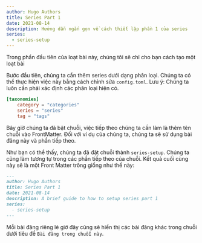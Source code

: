 ```yaml
---
author: Hugo Authors
title: Series Part 1
date: 2021-08-14
description: Hướng dẫn ngắn gọn về cách thiết lập phần 1 của series
series:
  - series-setup
---
```


Trong phần đầu tiên của loạt bài này, chúng tôi sẽ chỉ cho bạn cách tạo một loạt bài

<!--more-->

Bước đầu tiên, chúng ta cần thêm series dưới dạng phân loại. Chúng ta có thể thực hiện việc này bằng cách chỉnh sửa `config.toml`.
Lưu ý: Chúng ta luôn cần phải xác định các phân loại hiện có.

```toml
[taxonomies]
    category = "categories"
    series = "series"
    tag = "tags"
```

Bây giờ chúng ta đã bật chuỗi, việc tiếp theo chúng ta cần làm là thêm tên chuỗi vào FrontMatter.
Đối với ví dụ của chúng ta, chúng ta sẽ sử dụng bài đăng này và phần tiếp theo.

Như bạn có thể thấy, chúng ta đã đặt chuỗi thành `series-setup`. Chúng ta cũng làm tương tự trong các phần tiếp theo của chuỗi.
Kết quả cuối cùng này sẽ là một Front Matter trông giống như thế này:

```md
---
author: Hugo Authors
title: Series Part 1
date: 2021-08-14
description: A brief guide to how to setup series part 1
series:
  - series-setup
---
```

Mỗi bài đăng riêng lẻ giờ đây cũng sẽ hiển thị các bài đăng khác trong chuỗi dưới tiêu đề `Bài đăng trong chuỗi này`.